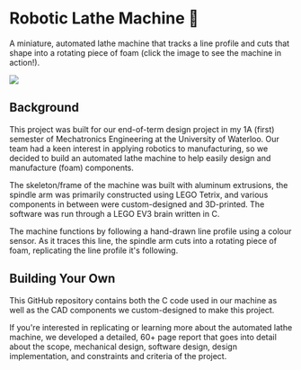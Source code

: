 # Robotic Lathe Machine 🤖

A miniature, automated lathe machine that tracks a line profile and cuts that shape into a rotating piece of foam (click the image to see the machine in action!).

<a href="https://www.youtube.com/watch?v=-l6_IEXj7dw" target="_blank"><img src="https://github.com/abhayratti/Robotic-Lathe/assets/92469179/0e49b276-712b-4b02-b27b-50e890cc609a"></a>

## Background

This project was built for our end-of-term design project in my 1A (first) semester of Mechatronics Engineering at the University of Waterloo. Our team had a keen interest in applying robotics to manufacturing, so we decided to build an automated lathe machine to help easily design and manufacture (foam) components.

The skeleton/frame of the machine was built with aluminum extrusions, the spindle arm was primarily constructed using LEGO Tetrix, and various components in between were custom-designed and 3D-printed. The software was run through a LEGO EV3 brain written in C. 

The machine functions by following a hand-drawn line profile using a colour sensor. As it traces this line, the spindle arm cuts into a rotating piece of foam, replicating the line profile it's following. 

## Building Your Own

This GitHub repository contains both the C code used in our machine as well as the CAD components we custom-designed to make this project. 

If you're interested in replicating or learning more about the automated lathe machine, we developed a detailed, 60+ page report that goes into detail about the scope, mechanical design, software design, design implementation, and constraints and criteria of the project.  
